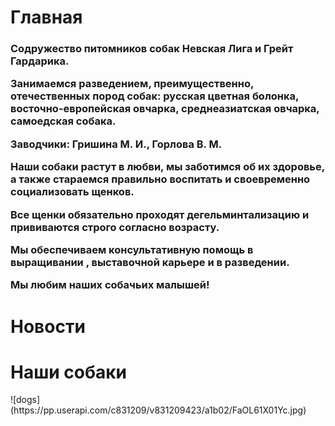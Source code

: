 <p align="center"><h1>Главная</h1></p>


<h3>Содружество питомников собак Невская Лига и Грейт Гардарика.
<p>Занимаемся разведением, преимущественно, отечественных пород собак:
  русская цветная болонка,
  восточно-европейская овчарка,
  среднеазиатская овчарка,
  самоедская собака.</p>
  
<p>Заводчики: Гришина М. И., Горлова В. М.</p>
  
<p>Наши собаки растут в любви, мы заботимся об их здоровье, а также стараемся правильно воспитать и своевременно социализовать щенков. </p>
<p>Все щенки обязательно проходят дегельминтализацию и прививаются строго согласно возрасту. </p>
<p>Мы обеспечиваем консультативную помощь в выращивании , выставочной карьере и в разведении.</p>
<p>Мы любим наших собачьих малышей!</p></h3>


<p align="center"><h1>Новости</h1></p>


<h1>Наши собаки</h1>
![dogs](https://pp.userapi.com/c831209/v831209423/a1b02/FaOL61X01Yc.jpg)

